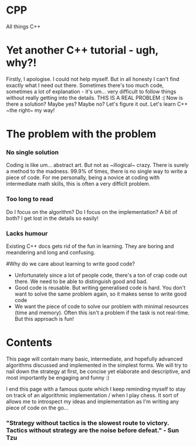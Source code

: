 # CPP
All things C++

# Yet another C++ tutorial - ugh, why?!

Firstly, I apologise. I could not help myself. But in all honesty I can't find exactly what I need out there. Sometimes there's too much code, sometimes a lot of explanation - it's um... very difficult to follow things without really getting into the details. THIS IS A REAL PROBLEM :(
Now is there a solution? Maybe yes? Maybe no? Let's figure it out. Let's learn C++ ~the right~ my way!

# The problem with the problem

### No single solution
Coding is like um... abstract art. But not as ~illogical~ crazy. There is surely a method to the madness. 99.9% of times, there is no single way to write a piece of code. For me personally, being a novice at coding with intermediate math skills, this is often a very difficlt problem.

### Too long to read
Do I focus on the algorithm? Do I focus on the implementation? A bit of both? I get lost in the details so easily! 

### Lacks humour
Existing C++ docs gets rid of the fun in learning. They are boring and meandering and long and confusing. 

#Why do we care about learning to write good code?
- Unfortunately since a lot of people code, there's a ton of crap code out there. We need to be able to distinguish good and bad.
- Good code is reusable. But writing generalised code is hard. You don't want to solve the same problem again, so it makes sense to write good code
- We want the piece of code to solve our problem with minimal resources (time and memory). Often this isn't a problem if the task is not real-time. But this approach is fun!

# Contents

This page will contain many basic, intermediate, and hopefully advanced algorithms discussed and implemented in the simplest forms. We will try to nail down the strategy at first, be concise yet elaborate and descriptive, and most importantly be engaging and funny :) 

I end this page with a famous quote which I keep reminding myself to stay on track of an algorithmic implementation / when I play chess. It sort of allows me to introspect my ideas and implementation as I'm writing any piece of code on the go...

### "Strategy without tactics is the slowest route to victory. Tactics without strategy are the noise before defeat." - Sun Tzu 

